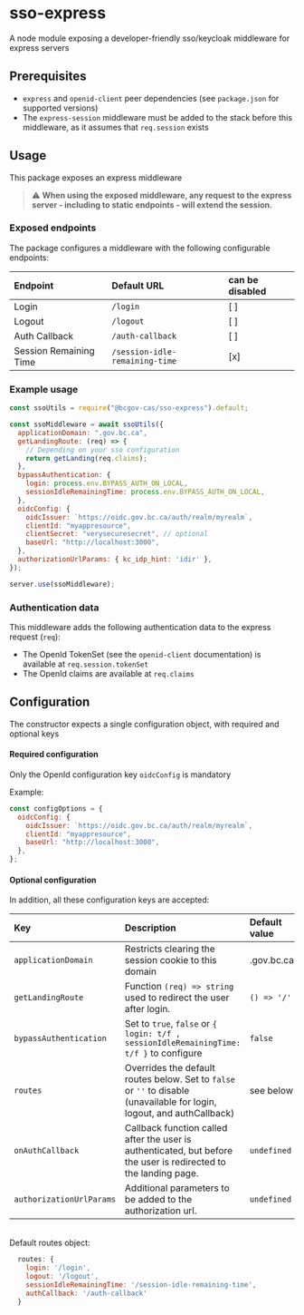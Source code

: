 # sso-express

A node module exposing a developer-friendly sso/keycloak middleware for express servers

## Prerequisites

- `express` and `openid-client` peer dependencies (see `package.json` for supported versions)
- The `express-session` middleware must be added to the stack before this middleware, as it assumes that `req.session` exists

## Usage

This package exposes an express middleware

> :warning: **When using the exposed middleware, any request to the express server - including to static endpoints - will extend the session.**

### Exposed endpoints

The package configures a middleware with the following configurable endpoints:

| Endpoint               | Default URL                    | can be disabled |
| :--------------------- | :----------------------------- | :-------------- |
| Login                  | `/login`                       | [ ]             |
| Logout                 | `/logout`                      | [ ]             |
| Auth Callback          | `/auth-callback`               | [ ]             |
| Session Remaining Time | `/session-idle-remaining-time` | [x]             |

### Example usage

```javascript
const ssoUtils = require("@bcgov-cas/sso-express").default;

const ssoMiddleware = await ssoUtils({
  applicationDomain: ".gov.bc.ca",
  getLandingRoute: (req) => {
    // Depending on your sso configuration
    return getLanding(req.claims);
  },
  bypassAuthentication: {
    login: process.env.BYPASS_AUTH_ON_LOCAL,
    sessionIdleRemainingTime: process.env.BYPASS_AUTH_ON_LOCAL,
  },
  oidcConfig: {
    oidcIssuer: `https://oidc.gov.bc.ca/auth/realm/myrealm`,
    clientId: "myappresource",
    clientSecret: "verysecuresecret", // optional
    baseUrl: "http://localhost:3000",
  },
  authorizationUrlParams: { kc_idp_hint: 'idir' },
});

server.use(ssoMiddleware);
```

### Authentication data

This middleware adds the following authentication data to the express request (`req`):

- The OpenId TokenSet (see the `openid-client` documentation) is available at `req.session.tokenSet`
- The OpenId claims are available at `req.claims`

## Configuration

The constructor expects a single configuration object, with required and optional keys

#### Required configuration

Only the OpenId configuration key `oidcConfig` is mandatory

Example:

```javascript
const configOptions = {
  oidcConfig: {
    oidcIssuer: `https://oidc.gov.bc.ca/auth/realm/myrealm`,
    clientId: "myappresource",
    baseUrl: "http://localhost:3000",
  },
};
```

#### Optional configuration

In addition, all these configuration keys are accepted:

| Key                     | Description                                                                                                             | Default value |
| :---------------------  | :---------------------------------------------------------------------------------------------------------------------- | :------------ |
| `applicationDomain`     | Restricts clearing the session cookie to this domain                                                                    | .gov.bc.ca    |
| `getLandingRoute`       | Function `(req) => string` used to redirect the user after login.                                                       | `() => '/'`   |
| `bypassAuthentication`  | Set to `true`, `false` or `{ login: t/f , sessionIdleRemainingTime: t/f }` to configure                                 | `false`       |
| `routes`                | Overrides the default routes below. Set to `false` or `''` to disable (unavailable for login, logout, and authCallback) | see below     |
| `onAuthCallback`        | Callback function called after the user is authenticated, but before the user is redirected to the landing page.        | `undefined `  |
| `authorizationUrlParams`| Additional parameters to be added to the authorization url.                                                             | `undefined `  |

<br />
Default routes object:

```javascript
  routes: {
    login: '/login',
    logout: '/logout',
    sessionIdleRemainingTime: '/session-idle-remaining-time',
    authCallback: '/auth-callback'
  }
```
